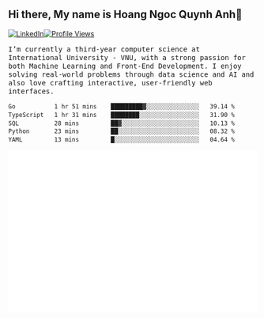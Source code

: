 ## Hi there, My name is Hoang Ngoc Quynh Anh👋

[![LinkedIn](https://img.shields.io/badge/LinkedIn-0077B5?style=flat&logo=linkedin&logoColor=white)](https://www.linkedin.com/in/quynhanh572004/)[![Profile Views](https://komarev.com/ghpvc/?username=Greekatz&color=blue&style=flat-square)](https://github.com/quynhanhhoang572004)  

<samp> I’m currently a third-year computer science at International University - VNU, with a strong passion for both Machine Learning and Front-End Development. I enjoy solving real-world problems through data science and AI and also love crafting interactive, user-friendly web interfaces.<samp> 




<!--START_SECTION:waka-->

```txt
Go           1 hr 51 mins    █████████▓░░░░░░░░░░░░░░░   39.14 %
TypeScript   1 hr 31 mins    ████████░░░░░░░░░░░░░░░░░   31.90 %
SQL          28 mins         ██▓░░░░░░░░░░░░░░░░░░░░░░   10.13 %
Python       23 mins         ██░░░░░░░░░░░░░░░░░░░░░░░   08.32 %
YAML         13 mins         █░░░░░░░░░░░░░░░░░░░░░░░░   04.64 %
```

<!--END_SECTION:waka-->

![Full-year Contribution Calendar](https://github.com/quynhanhhoang572004/quynhanhhoang572004/blob/main/metrics.plugin.isocalendar.fullyear.svg)

